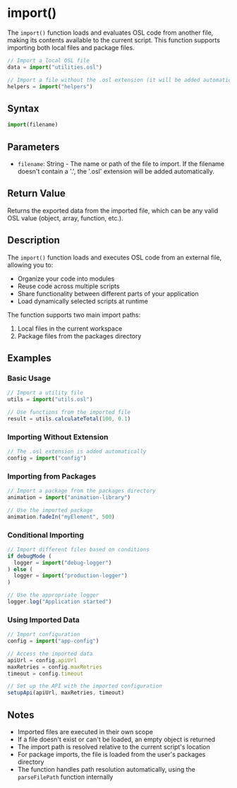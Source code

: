 # import()

The `import()` function loads and evaluates OSL code from another file, making its contents available to the current script. This function supports importing both local files and package files.

```javascript
// Import a local OSL file
data = import("utilities.osl")

// Import a file without the .osl extension (it will be added automatically)
helpers = import("helpers")
```

## Syntax

```javascript
import(filename)
```

## Parameters

- `filename`: String - The name or path of the file to import. If the filename doesn't contain a '.', the '.osl' extension will be added automatically.

## Return Value

Returns the exported data from the imported file, which can be any valid OSL value (object, array, function, etc.).

## Description

The `import()` function loads and executes OSL code from an external file, allowing you to:

- Organize your code into modules
- Reuse code across multiple scripts
- Share functionality between different parts of your application
- Load dynamically selected scripts at runtime

The function supports two main import paths:

1. Local files in the current workspace
2. Package files from the packages directory

## Examples

### Basic Usage

```javascript
// Import a utility file
utils = import("utils.osl")

// Use functions from the imported file
result = utils.calculateTotal(100, 0.1)
```

### Importing Without Extension

```javascript
// The .osl extension is added automatically
config = import("config")
```

### Importing from Packages

```javascript
// Import a package from the packages directory
animation = import("animation-library")

// Use the imported package
animation.fadeIn("myElement", 500)
```

### Conditional Importing

```javascript
// Import different files based on conditions
if debugMode (
  logger = import("debug-logger")
) else (
  logger = import("production-logger")
)

// Use the appropriate logger
logger.log("Application started")
```

### Using Imported Data

```javascript
// Import configuration
config = import("app-config")

// Access the imported data
apiUrl = config.apiUrl
maxRetries = config.maxRetries
timeout = config.timeout

// Set up the API with the imported configuration
setupApi(apiUrl, maxRetries, timeout)
```

## Notes

- Imported files are executed in their own scope
- If a file doesn't exist or can't be loaded, an empty object is returned
- The import path is resolved relative to the current script's location
- For package imports, the file is loaded from the user's packages directory
- The function handles path resolution automatically, using the `parseFilePath` function internally
